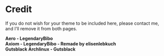 # Credit
If you do not wish for your theme to be included here, please contact me, and I'll remove it from both pages.

**Aero - LegendaryBibo**  
**Axiom - LegendaryBibo - Remade by elisenlebkuch**  
**Gutsblack Archlinux - Gutsblack**  
